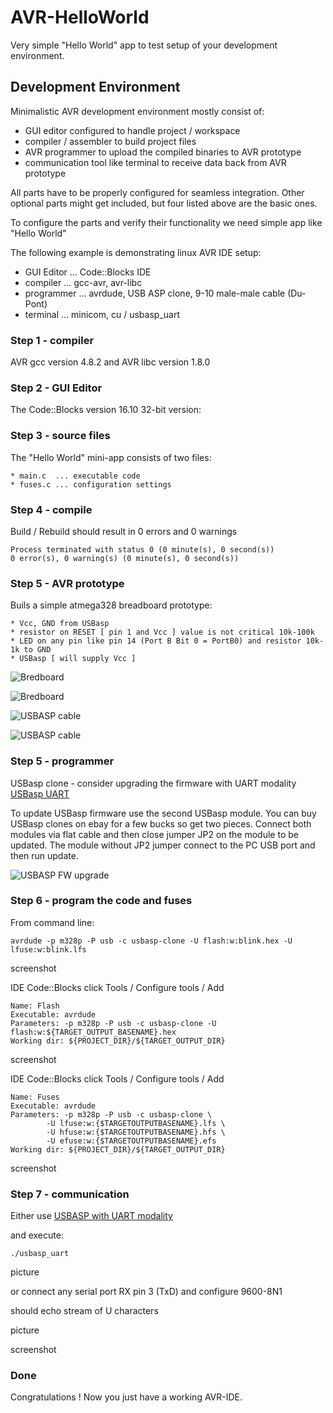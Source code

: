 # AVR-HelloWorld

Very simple "Hello World" app to test setup of your development environment.

## Development Environment

Minimalistic AVR development environment mostly consist of:

* GUI editor configured to handle project / workspace
* compiler / assembler to build project files
* AVR programmer to upload the compiled binaries to AVR prototype
* communication tool like terminal to receive data back from AVR prototype

All parts have to be properly configured for seamless integration.
Other optional parts might get included, but four listed above are the basic ones.

To configure the parts and verify their functionality we need simple app like "Hello World"

The following example is demonstrating linux AVR IDE setup:

* GUI Editor ... Code::Blocks IDE
* compiler   ... gcc-avr, avr-libc
* programmer ... avrdude, USB ASP clone, 9-10 male-male cable (Du-Pont)
* terminal   ... minicom, cu / usbasp_uart

### Step 1 - compiler

AVR gcc version 4.8.2 and AVR libc version 1.8.0

### Step 2 - GUI Editor

The Code::Blocks version 16.10 32-bit version:

### Step 3 - source files

The "Hello World" mini-app consists of two files:

	* main.c  ... executable code
	* fuses.c ... configuration settings

### Step 4 - compile

Build / Rebuild should result in 0 errors and 0 warnings

	Process terminated with status 0 (0 minute(s), 0 second(s))
	0 error(s), 0 warning(s) (0 minute(s), 0 second(s))

### Step 5 - AVR prototype

Buils a simple atmega328 breadboard prototype:

	* Vcc, GND from USBasp
	* resistor on RESET [ pin 1 and Vcc ] value is not critical 10k-100k
	* LED on any pin like pin 14 (Port B Bit 0 = PortB0) and resistor 10k-1k to GND
	* USBasp [ will supply Vcc ]

![Bredboard](images/breadboard.jpg) 

![Bredboard](images/breadboard-angle.jpg)

![USBASP cable](images/cable-a.jpg) 

![USBASP cable](images/cable-b.jpg) 
	
### Step 5 - programmer

USBasp clone - consider upgrading the firmware with UART modality [USBasp UART](https://github.com/akrasuski1/usbasp-uart)

To update USBasp firmware use the second USBasp module. You can buy USBasp clones on ebay for a few bucks so get two pieces.
Connect both modules via flat cable and then close jumper JP2 on the module to be updated. 
The module without JP2 jumper connect to the PC USB port and then run update.

![USBASP FW upgrade](images/usbasp-fw-upgrade.jpg)

### Step 6 - program the code and fuses

From command line:

	avrdude -p m328p -P usb -c usbasp-clone -U flash:w:blink.hex -U lfuse:w:blink.lfs

screenshot

IDE Code::Blocks click Tools / Configure tools / Add 

	Name: Flash
	Executable: avrdude
	Parameters: -p m328p -P usb -c usbasp-clone -U flash:w:${TARGET_OUTPUT_BASENAME}.hex
	Working dir: ${PROJECT_DIR}/${TARGET_OUTPUT_DIR}

screenshot

IDE Code::Blocks click Tools / Configure tools / Add 

	Name: Fuses
	Executable: avrdude
	Parameters: -p m328p -P usb -c usbasp-clone \ 
			-U lfuse:w:{$TARGETOUTPUTBASENAME}.lfs \ 
			-U hfuse:w:{$TARGETOUTPUTBASENAME}.hfs \ 
			-U efuse:w:{$TARGETOUTPUTBASENAME}.efs
	Working dir: ${PROJECT_DIR}/${TARGET_OUTPUT_DIR}

screenshot

### Step 7 - communication

Either use [USBASP with UART modality](https://github.com/akrasuski1/usbasp-uart)

and execute: 
	
	./usbasp_uart 

picture

or connect any serial port RX pin 3 (TxD) and configure 9600-8N1

should echo stream of U characters

picture

screenshot

### Done

Congratulations ! Now you just have a working AVR-IDE.

